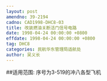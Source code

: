 ```yaml
---
layout: post
amendno: 39-2194
cadno: CAD1998-DHC8-03
title: 改装燃油关断活门信号电路
date: 1998-04-24 00:00:00 +0800
effdate: 1998-04-24 00:00:00 +0800
tag: DHC8
categories: 民航华东管理局适航处
author: 吴义长
---
```


##适用范围:
序号为3-519的冲八各型飞机


